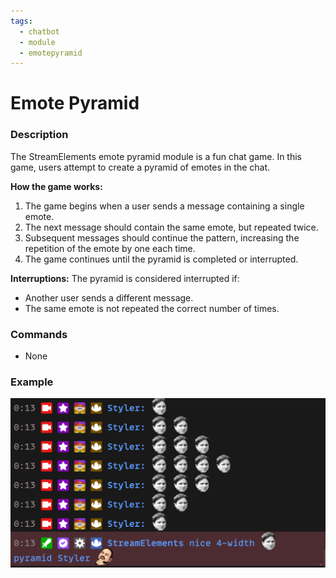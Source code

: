 ```yaml
---
tags:
  - chatbot
  - module
  - emotepyramid
---
```


# Emote Pyramid

### Description

The StreamElements emote pyramid module is a fun chat game. In this game, users attempt to create a pyramid of emotes in the chat.

**How the game works:**

1. The game begins when a user sends a message containing a single emote.
2. The next message should contain the same emote, but repeated twice.
3. Subsequent messages should continue the pattern, increasing the repetition of the emote by one each time.
4. The game continues until the pyramid is completed or interrupted.

**Interruptions:**
The pyramid is considered interrupted if:

- Another user sends a different message.
- The same emote is not repeated the correct number of times.

### Commands

- None

### Example

![Emote Pyramid Example](img/pyramid.png)
